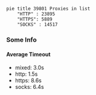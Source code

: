 
```mermaid
pie title 39801 Proxies in list
    "HTTP" : 23895
    "HTTPS": 5889
    "SOCKS" : 14517
```

### Some Info
#### Average Timeout

- mixed: 3.0s
- http: 1.5s
- https: 8.6s
- socks: 6.4s